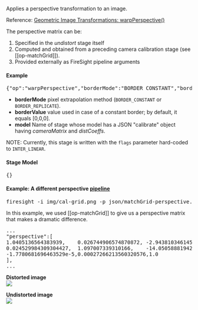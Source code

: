 Applies a perspective transformation to an image.

Reference: [Geometric Image Transformations: warpPerspective()](http://docs.opencv.org/modules/imgproc/doc/geometric_transformations.html#warpperspective)

The perspective matrix can be:

1. Specified in the _undistort_ stage itself
1. Computed and obtained from a preceding camera calibration stage (see [[op-matchGrid]]).
1. Provided externally as FireSight pipeline arguments

#### Example
<pre>{"op":"warpPerspective","borderMode":"BORDER_CONSTANT","borderValue":[0,0,0]}</pre>

* **borderMode** pixel extrapolation method (`BORDER_CONSTANT` or `BORDER_REPLICATE`).
* **borderValue** value used in case of a constant border; by default, it equals [0,0,0].
* **model** Name of stage whose model has a JSON "calibrate" object having _cameraMatrix_ and _distCoeffs_.

NOTE: Currently, this stage is written with the `flags` parameter hard-coded to `INTER_LINEAR`.

#### Stage Model
<pre>{}</pre>

#### Example: A different perspective [pipeline](https://github.com/firepick1/FireSight/blob/master/json/matchGrid-perspective.json)
<pre>firesight -i img/cal-grid.png -p json/matchGrid-perspective.json -Dtemplate=img/cross32.png</pre>
In this example, we used [[op-matchGrid]] to give us a perspective matrix that makes 
a dramatic difference.

<pre>
...
"perspective":[
1.0405136564383939,    0.026744906574870872, -2.943810346145538,
0.024529984309304427,  1.097007339310166,    -14.050588819421538,
-1.7780681696463529e-5,0.00027266213560320576,1.0
],
...
</pre>

**Distorted image**<br>
<img src="https://github.com/firepick1/FireSight/blob/master/img/cal-grid.png?raw=true">

**Undistorted image**<br>
<img src="https://github.com/firepick1/FireSight/blob/master/img/matchGrid-perspective.png?raw=true">
